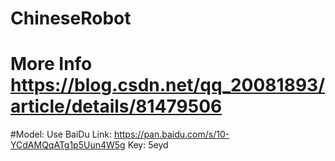 # ChineseRobot

# More Info https://blog.csdn.net/qq_20081893/article/details/81479506

#Model:
    Use BaiDu
    Link: https://pan.baidu.com/s/10-YCdAMQqATg1p5Uun4W5g Key: 5eyd

